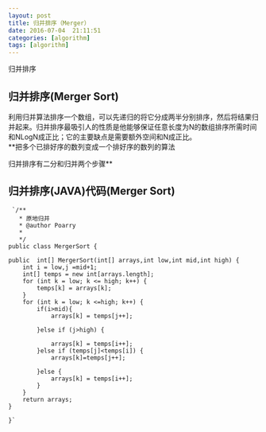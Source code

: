 ```yaml
---
layout: post
title: 归并排序（Merger）
date: 2016-07-04  21:11:51 
categories: [algorithm]
tags: [algorithm]
---
```


归并排序
<!--more-->

##  归并排序(Merger Sort)

利用归并算法排序一个数组，可以先递归的将它分成两半分别排序，然后将结果归并起来。归并排序最吸引人的性质是他能够保证任意长度为N的数组排序所需时间和NLogN成正比；它的主要缺点是需要额外空间和N成正比。<br />
**把多个已排好序的数列变成一个排好序的数列的算法

归并排序有二分和归并两个步骤**


##  归并排序(JAVA)代码(Merger Sort) 
     `/**
 	   * 原地归并
	   * @author Poarry
	   *
 	   */
	public class MergerSort {

	public  int[] MergerSort(int[] arrays,int low,int mid,int high) {
		int i = low,j =mid+1;
		int[] temps = new int[arrays.length];
		for (int k = low; k <= high; k++) {
			temps[k] = arrays[k];
		}
		for (int k = low; k <=high; k++) {
			if(i>mid){
				arrays[k] = temps[j++];
				
			}else if (j>high) {
				
				arrays[k] = temps[i++];
			}else if (temps[j]<temps[i]) {
				arrays[k]=temps[j++];
				
			}else {
				arrays[k] = temps[i++];
			}
		}
		return arrays;
	}

	}`


